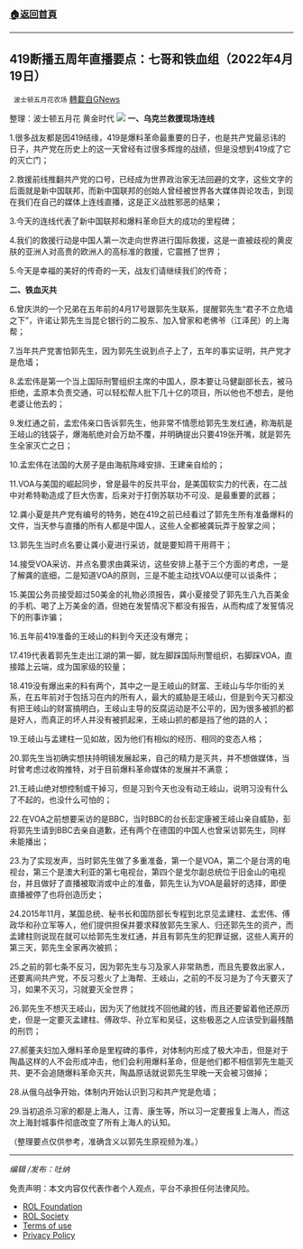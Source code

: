 ###  [:house:返回首頁](https://github.com/ourhimalayas/txt)
---


## 419断播五周年直播要点：七哥和铁血组（2022年4月19日）
` 波士顿五月花农场` [轉載自GNews](https://gnews.org/zh-hans/2375260/)

整理：波士顿五月花 黄金时代
![](https://assets.gnews.org/wp-content/uploads/2022/04/铁血组.png)
**一、乌克兰救援现场连线**

1.很多战友都是因419结缘，419是爆料革命最重要的日子，也是共产党最忌讳的日子，共产党在历史上的这一天曾经有过很多辉煌的战绩，但是没想到419成了它的灭亡门；

2.救援前线推翻共产党的口号，已经成为世界政治家无法回避的文字，这些文字的后面就是新中国联邦，而新中国联邦的创始人曾经被世界各大媒体舆论攻击，到现在我们在自己的媒体上连线直播，这是正义战胜邪恶的结果；

3.今天的连线代表了新中国联邦和爆料革命巨大的成功的里程碑；

4.我们的救援行动是中国人第一次走向世界进行国际救援，这是一直被歧视的黄皮肤的亚洲人对高贵的欧洲人的高标准的救援，它震撼了世界；

5.今天是幸福的美好的传奇的一天，战友们请继续我们的传奇；

**二、铁血灭共**

6.曾庆洪的一个兄弟在五年前的4月17号跟郭先生联系，提醒郭先生“君子不立危墙之下”，许诺让郭先生当昆仑银行的二股东、加入曾家和老佛爷（江泽民）的上海帮；

7.当年共产党害怕郭先生，因为郭先生说到点子上了，五年的事实证明，共产党才是危墙；

8.孟宏伟是第一个当上国际刑警组织主席的中国人，原本要让马健副部长去，被马拒绝，孟原本负责交通，可以轻松帮人批下几十亿的项目，所以他也不想去，是他老婆让他去的；

9.发红通之前，孟宏伟亲口告诉郭先生，他非常不情愿给郭先生发红通，称海航是王岐山的钱袋子，爆海航绝对会万劫不覆，并明确提出只要419张开嘴，就是郭先生全家灭亡之日；

10.孟宏伟在法国的大房子是由海航陈峰安排、王建亲自给的；

11.VOA与美国的崛起同步，曾是最牛的反共平台，是美国软实力的代表，在二战中对希特勒造成了巨大伤害，后来对于打倒苏联功不可没、是最重要的武器；

12.龚小夏是共产党有编号的特务，她在419之前已经看过了郭先生所有准备爆料的文件，当天参与直播的所有人都是中国人，这些人全都被龚玩弄于股掌之间；

13.郭先生当时点名要让龚小夏进行采访，就是要知蒋干用蒋干；

14.接受VOA采访、并点名要求由龚采访，这些安排上基于三个方面的考虑，一是了解龚的底细，二是知道VOA的原则，三是不能主动找VOA以便可以谈条件；

15.美国公务员接受超过50美金的礼物必须报告，龚小夏接受了郭先生八九百美金的手机、喝了上万美金的酒，但她在发誓情况下都没有报告，从而构成了发誓情况下的刑事诈骗；

16.五年前419准备的王岐山的料到今天还没有爆完；

17.419代表着郭先生走出江湖的第一脚，就左脚踩国际刑警组织，右脚踩VOA，直接踏上云端，成为国家级的较量；

18.419没有爆出来的料有两个，其中之一是王岐山的财富、王岐山与华尔街的关系，在五年前对于包括习在内的所有人，最大的威胁是王岐山，但是到今天习都没有把王岐山的财富搞明白，王岐山主导的反腐运动是不公平的，因为很多被抓的都是好人，而真正的坏人并没有被抓起来，王岐山抓的都是挡了他的路的人；

19.王岐山与孟建柱一见如故，因为他们有相似的经历、相同的变态人格；

20.郭先生当初确实想扶持明镜发展起来，自己的精力是灭共，并不想做媒体，当时曾考虑过收购推特，对于目前爆料革命媒体的发展并不满意；

21.王岐山绝对想控制或干掉习，但是习到今天也没有动王岐山，说明习没有什么了不起的，也没什么可怕的；

22.在VOA之前想要采访的是BBC，当时BBC的台长彭定康被王岐山亲自威胁，彭将郭先生请到BBC去亲自道歉，还有两个在德国的中国人也曾采访郭先生，同样未能播出；

23.为了实现发声，当时郭先生做了多重准备，第一个是VOA，第二个是台湾的电视台，第三个是澳大利亚的第七电视台，第四个是戈尔副总统位于旧金山的电视台，并且做好了直播被取消或中止的准备，郭先生认为VOA是最好的选择，即便直播被停了也将创造历史；

24.2015年11月，某国总统、秘书长和国防部长专程到北京见孟建柱、孟宏伟、傅政华和孙立军等人，他们提供担保并要求释放郭先生家人、归还郭先生的资产，而孟建柱则说现在就可以给郭先生发红通，并且有郭先生的犯罪证据，这些人离开的第三天，郭先生全家再次被抓；

25.之前的郭七条不反习，因为郭先生与习及家人非常熟悉，而且先要救出家人，还要离间共产党，不反习惹火了上海帮、王岐山，之前的不反习是为了今天要灭了习，如果不灭习，习就要灭全世界；

26.郭先生不想灭王岐山，因为灭了他就找不回他藏的钱，而且还要留着他还原历史，但是一定要灭孟建柱、傅政华、孙立军和吴征，这些极恶之人应该受到最残酷的刑罚；

27.郝董夫妇加入爆料革命是里程碑的事件，对体制内形成了极大冲击，但是对于陶晶这样的人不会形成冲击，他们会利用爆料革命，但是他们都不相信郭先生能灭共、更不会追随爆料革命灭共，陶晶原话就说郭先生早晚一天会被习做掉；

28.从俄乌战争开始，体制内开始认识到习和共产党是危墙；

29.当初追杀习家的都是上海人，江青、康生等，所以习一定要报复上海人，而这次上海封城事件彻底改变了所有上海人的认知。

（整理要点仅供参考，准确含义以郭先生原视频为准。）

* * *

*编辑 /发布：吐纳*

 

免责声明：本文内容仅代表作者个人观点，平台不承担任何法律风险。

- [ROL Foundation](https://rolfoundation.org/)
- [ROL Society](https://rolsociety.org/)
- [Terms of use](https://gnews.org/terms-of-use-3/)
- [Privacy Policy](https://gnews.org/privacy-policy/)
